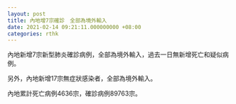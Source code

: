 ```yaml
---
layout: post
title: 內地增7宗確診　全部為境外輸入
date: 2021-02-14 09:21:11.000000000 +08:00
categories: rthk
---
```


內地新增7宗新型肺炎確診病例，全部為境外輸入，過去一日無新增死亡和疑似病例。

另外，內地新增17宗無症狀感染者，全部為境外輸入。

內地累計死亡病例4636宗，確診病例89763宗。
